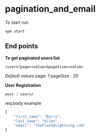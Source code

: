 # pagination_and_email

To start run
```
npm start

```

## End points
__To get paginated users list__
```
/users?page=<value>&pageSize=<value>

```
_Default values_
page: _1_
pageSize : _20_

__User Registration__
```
post : users/
```

req.body example
```js
{
    "first_name": "Barry",
    "last_name": "Allen",
    "email": "theFlash@lightning.com"
}

```
